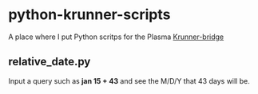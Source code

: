 # python-krunner-scripts
A place where I put Python scritps for the Plasma [Krunner-bridge](https://github.com/Shihira/krunner-bridge)

## relative_date.py
Input a query such as **jan 15 + 43** and see the M/D/Y that 43 days will be.
